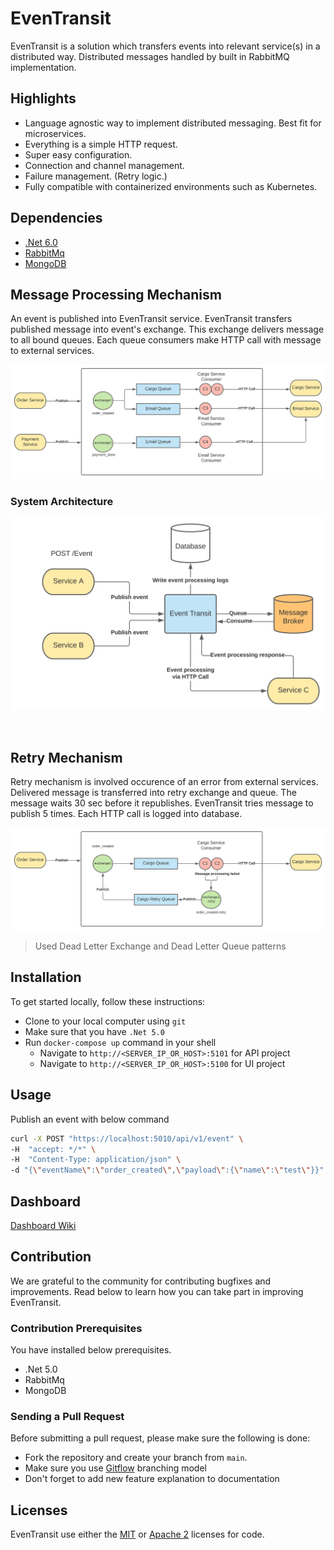 # EvenTransit

EvenTransit is a solution which transfers events into relevant service(s) in a distributed way. Distributed messages handled by built in RabbitMQ implementation.

## Highlights
- Language agnostic way to implement distributed messaging. Best fit for microservices.
- Everything is a simple HTTP request.
- Super easy configuration.
- Connection and channel management.
- Failure management. (Retry logic.)
- Fully compatible with containerized environments such as Kubernetes.

## Dependencies
- [.Net 6.0](https://dotnet.microsoft.com/download/dotnet/6.0)
- [RabbitMq](https://www.rabbitmq.com/download.html)
- [MongoDB](https://www.mongodb.com/try/download/community)

## Message Processing Mechanism

An event is published into EvenTransit service. EvenTransit transfers published message into event's exchange. This exchange delivers message to all bound queues. Each queue consumers make HTTP call with message to external services.


![EvenTransit Message Processing Mechanism](assets/EvenTransitInternalMechanism.svg) 

### System Architecture

![EvenTransit Dependency Relations](assets/EvenTransitWithDependencies.svg)

 
## Retry Mechanism

Retry mechanism is involved occurence of an error from external services. Delivered message is transferred into retry exchange and queue. The message waits 30 sec before it republishes. EvenTransit tries message to publish 5 times. Each HTTP call is logged into database.

![EvenTransit Retry Mechanism](assets/EvenTransitRetryMechanism.svg)

> Used Dead Letter Exchange and Dead Letter Queue patterns

## Installation

To get started locally, follow these instructions:
- Clone to your local computer using `git`
- Make sure that you have `.Net 5.0`
- Run `docker-compose up` command in your shell
  - Navigate to `http://<SERVER_IP_OR_HOST>:5101` for API project
  - Navigate to `http://<SERVER_IP_OR_HOST>:5100` for UI project

## Usage

Publish an event with below command
```bash 
curl -X POST "https://localhost:5010/api/v1/event" \ 
-H  "accept: */*" \
-H  "Content-Type: application/json" \ 
-d "{\"eventName\":\"order_created\",\"payload\":{\"name\":\"test\"}}"
``` 

## Dashboard
[Dashboard Wiki](Dashboard.md)

## Contribution
We are grateful to the community for contributing bugfixes and improvements. Read below to learn how you can take part in improving EvenTransit.

### Contribution Prerequisites
You have installed below prerequisites.
- .Net 5.0
- RabbitMq
- MongoDB


### Sending a Pull Request
Before submitting a pull request, please make sure the following is done:
- Fork the repository and create your branch from `main`.
- Make sure you use [Gitflow](https://www.atlassian.com/git/tutorials/comparing-workflows/gitflow-workflow) branching model 
- Don't forget to add new feature explanation to documentation

## Licenses
EvenTransit use either the [MIT](LICENSE.txt) or [Apache 2](https://www.apache.org/licenses/LICENSE-2.0) licenses for code.


